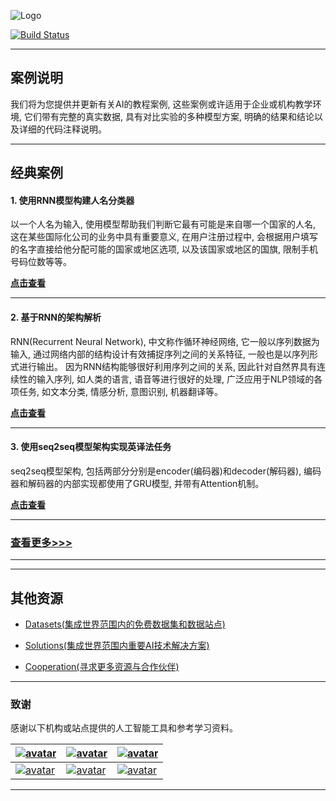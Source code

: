 ![Logo](http://www.tisv.cn/img/logo.png)

[![Build Status](http://www.tisv.cn/img/badge.svg)](http://www.tisv.cn/) 

---

## 案例说明

我们将为您提供并更新有关AI的教程案例, 这些案例或许适用于企业或机构教学环境, 它们带有完整的真实数据, 具有对比实验的多种模型方案, 明确的结果和结论以及详细的代码注释说明。


---

## 经典案例

#### 1. 使用RNN模型构建人名分类器

以一个人名为输入, 使用模型帮助我们判断它最有可能是来自哪一个国家的人名, 这在某些国际化公司的业务中具有重要意义, 在用户注册过程中, 会根据用户填写的名字直接给他分配可能的国家或地区选项, 以及该国家或地区的国旗, 限制手机号码位数等等。		

**[点击查看](http://www.aitutorials.cn:8002/2/#21-rnn)**

---


#### 2. 基于RNN的架构解析

RNN(Recurrent Neural Network), 中文称作循环神经网络, 它一般以序列数据为输入, 通过网络内部的结构设计有效捕捉序列之间的关系特征, 一般也是以序列形式进行输出。
因为RNN结构能够很好利用序列之间的关系, 因此针对自然界具有连续性的输入序列, 如人类的语言, 语音等进行很好的处理, 广泛应用于NLP领域的各项任务, 如文本分类, 情感分析, 意图识别, 机器翻译等。		

**[点击查看](http://www.aitutorials.cn:8002/1/)**


---

#### 3. 使用seq2seq模型架构实现英译法任务

seq2seq模型架构, 包括两部分分别是encoder(编码器)和decoder(解码器), 编码器和解码器的内部实现都使用了GRU模型, 并带有Attention机制。		

**[点击查看](http://www.aitutorials.cn:8002/2/#22-seq2seq)**

---

### [查看更多>>>](http://ai.tisv.cn/3/#_1)

---

---

## 其他资源

* [Datasets(集成世界范围内的免费数据集和数据站点)](https://github.com/AITutorials/datasets)

* [Solutions(集成世界范围内重要AI技术解决方案)](https://github.com/AITutorials/solutions)

* [Cooperation(寻求更多资源与合作伙伴)](https://github.com/AITutorials/cooperation)

---

### 致谢

感谢以下机构或站点提供的人工智能工具和参考学习资料。


| [![avatar](http://ai.tisv.cn/img/book11.png)](https://livebook.manning.com/book/deep-learning-with-python/) | [![avatar](https://i.loli.net/2020/03/02/BamPRHhlubEe672.png)](https://www.deeplearningbook.org/contents/TOC.html) | [![avatar](http://ai.tisv.cn/img/book13.png)](http://neuralnetworksanddeeplearning.com/)|
| ---- | ---- | ---- |
| [![avatar](http://ai.tisv.cn/img/t1.png)](https://tensorflow.google.cn/) |  [![avatar](http://ai.tisv.cn/img/t2.png)](https://pytorch.org/) | [![avatar](http://ai.tisv.cn/img/t3.png)](https://keras.io/) |

---
